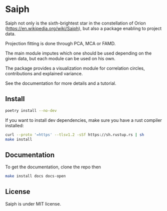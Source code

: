 # Saiph

Saiph not only is the sixth-brightest star in the constellation of Orion (https://en.wikipedia.org/wiki/Saiph), but also a package enabling to project data. 

Projection fitting is done through PCA, MCA or FAMD. 

The main module imputes which one should be used depending on the given data, but each module can be used on his own.

The package provides a visualization module for correlation circles, contributions and explained variance.

See the documentation for more details and a tutorial.

## Install

```bash
poetry install --no-dev
```

If you want to install dev dependencies, make sure you have a rust compiler installed:

```bash
curl --proto '=https' --tlsv1.2 -sSf https://sh.rustup.rs | sh
make install
```


## Documentation

To get the documentation, clone the repo then

```bash
make install docs docs-open
```

## License

Saiph is under MIT license.
